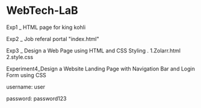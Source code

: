 # WebTech-LaB

Exp1 _ HTML page for king kohli

Exp2 _ Job referal portal "index.html"

Exp3 _ Design a Web Page using HTML and CSS Styling .
1.Zolarr.html
2.style.css

Experiment4_Design a Website Landing Page with Navigation Bar and Login Form using CSS

username: user

password: password123
